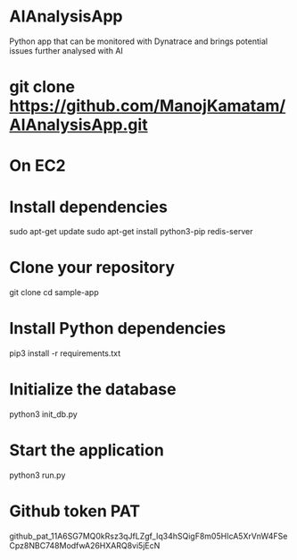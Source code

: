 # AIAnalysisApp
Python app that can be monitored with Dynatrace and brings potential issues further analysed with AI

# git clone https://github.com/ManojKamatam/AIAnalysisApp.git

# On EC2

# Install dependencies
sudo apt-get update
sudo apt-get install python3-pip redis-server

# Clone your repository
git clone <your-repo-url>
cd sample-app

# Install Python dependencies
pip3 install -r requirements.txt

# Initialize the database
python3 init_db.py

# Start the application
python3 run.py

# Github token PAT
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
